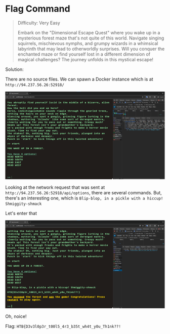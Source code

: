 # Flag Command

> Difficulty: Very Easy
> 
> Embark on the "Dimensional Escape Quest" where you wake up in a mysterious forest maze that's not quite of this world. Navigate singing squirrels, mischievous nymphs, and grumpy wizards in a whimsical labyrinth that may lead to otherworldly surprises. Will you conquer the enchanted maze or find yourself lost in a different dimension of magical challenges? The journey unfolds in this mystical escape!

Solution:

There are no source files. We can spawn a Docker instance which is at `http://94.237.56.26:52918/`

![image](1.png)

Looking at the network request that was sent at `http://94.237.56.26:52918/api/options`, there are several commands. But, there's an interesting one, which is `Blip-blop, in a pickle with a hiccup! Shmiggity-shmack`

Let's enter that

![image](2.png)

Oh, noice!

Flag: `HTB{D3v3l0p3r_t00l5_4r3_b35t_wh4t_y0u_Th1nk??!`
